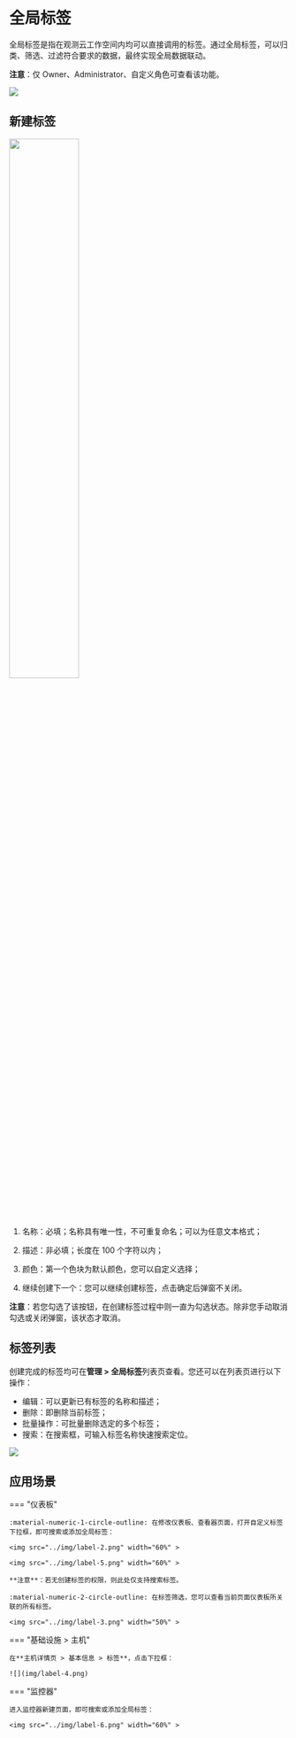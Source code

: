 # 全局标签

全局标签是指在观测云工作空间内均可以直接调用的标签。通过全局标签，可以归类、筛选、过滤符合要求的数据，最终实现全局数据联动。

**注意**：仅 Owner、Administrator、自定义角色可查看该功能。

![](img/label-7.png)

## 新建标签

<img src="../img/label.png" width="50%" >

1. 名称：必填；名称具有唯一性，不可重复命名；可以为任意文本格式；

2. 描述：非必填；长度在 100 个字符以内；

3. 颜色：第一个色块为默认颜色，您可以自定义选择；

4. 继续创建下一个：您可以继续创建标签，点击确定后弹窗不关闭。

**注意**：若您勾选了该按钮，在创建标签过程中则一直为勾选状态。除非您手动取消勾选或关闭弹窗，该状态才取消。

## 标签列表

创建完成的标签均可在**管理 > 全局标签**列表页查看。您还可以在列表页进行以下操作：

- 编辑：可以更新已有标签的名称和描述；
- 删除：即删除当前标签；
- 批量操作：可批量删除选定的多个标签；
- 搜索：在搜索框，可输入标签名称快速搜索定位。

![](img/label-1.png)


## 应用场景

<div class="grid" markdown>

=== "仪表板"

    :material-numeric-1-circle-outline: 在修改仪表板、查看器页面，打开自定义标签下拉框，即可搜索或添加全局标签：

    <img src="../img/label-2.png" width="60%" >

    <img src="../img/label-5.png" width="60%" >

    **注意**：若无创建标签的权限，则此处仅支持搜索标签。

    :material-numeric-2-circle-outline: 在标签筛选，您可以查看当前页面仪表板所关联的所有标签。

    <img src="../img/label-3.png" width="50%" >

=== "基础设施 > 主机"

    在**主机详情页 > 基本信息 > 标签**，点击下拉框：

    ![](img/label-4.png)

=== "监控器"

    进入监控器新建页面，即可搜索或添加全局标签：

    <img src="../img/label-6.png" width="60%" >

</div>